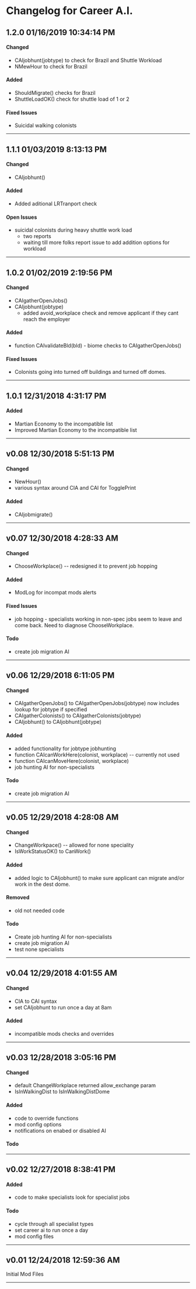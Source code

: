 # Changelog for Career A.I.
## 1.2.0 01/16/2019 10:34:14 PM
#### Changed
- CAIjobhunt(jobtype) to check for Brazil and Shuttle Workload
- NMewHour to check for Brazil

#### Added
- ShouldMigrate() checks for Brazil
- ShuttleLoadOK() check for shuttle load of 1 or 2

#### Fixed Issues
- Suicidal walking colonists

--------------------------------------------------------
## 1.1.1 01/03/2019 8:13:13 PM
#### Changed
- CAIjobhunt()

#### Added
- Added aditional LRTranport check

#### Open Issues
- suicidal colonists during heavy shuttle work load
  - two reports
  - waiting till more folks report issue to add addition options for workload

--------------------------------------------------------
## 1.0.2 01/02/2019 2:19:56 PM
#### Changed
- CAIgatherOpenJobs()
- CAIjobhunt(jobtype)
  - added avoid_workplace check and remove applicant if they cant reach the employer

#### Added
- function CAIvalidateBld(bld) - biome checks to CAIgatherOpenJobs()

#### Fixed Issues
- Colonists going into turned off buildings and turned off domes.

--------------------------------------------------------
## 1.0.1 12/31/2018 4:31:17 PM

#### Added
- Martian Economy to the incompatible list
- Improved Martian Economy to the incompatible list

--------------------------------------------------------
## v0.08 12/30/2018 5:51:13 PM
#### Changed
- NewHour()
- various syntax around CIA and CAI for TogglePrint

#### Added
- CAIjobmigrate()

--------------------------------------------------------
## v0.07 12/30/2018 4:28:33 AM
#### Changed
- ChooseWorkplace() -- redesigned it to prevent job hopping

#### Added
- ModLog for incompat mods alerts

#### Fixed Issues
- job hopping - specialists working in non-spec jobs seem to leave and come back.  Need to diagnose ChooseWorkplace.

#### Todo
- create job migration AI

--------------------------------------------------------
## v0.06 12/29/2018 6:11:05 PM
#### Changed
- CAIgatherOpenJobs() to CAIgatherOpenJobs(jobtype)  now includes lookup for jobtype if specified
- CAIgatherColonists() to CAIgatherColonists(jobtype)
- CAIjobhunt() to CAIjobhunt(jobtype)

#### Added
- added functionality for jobtype jobhunting
- function CAIcanWorkHere(colonist, workplace) -- currently not used
- function CAIcanMoveHere(colonist, workplace)
- job hunting AI for non-specialists

#### Todo
- create job migration AI

--------------------------------------------------------
## v0.05 12/29/2018 4:28:08 AM
#### Changed
- ChangeWorkpace() -- allowed for none speciality
- IsWorkStatusOK() to CanWork()

#### Added
- added logic to CAIjobhunt() to make sure applicant can migrate and/or work in the dest dome.

#### Removed
- old not needed code

#### Todo
- Create job hunting AI for non-specialists
- create job migration AI
- test none specialists

--------------------------------------------------------
## v0.04 12/29/2018 4:01:55 AM
#### Changed
- CIA to CAI syntax
- set CAIjobhunt to run once a day at 8am

#### Added
- incompatible mods checks and overrides

--------------------------------------------------------
## v0.03 12/28/2018 3:05:16 PM
#### Changed
- default ChangeWorkplace returned allow_exchange param
- IsInWalkingDist to IsInWalkingDistDome

#### Added
- code to override functions
- mod config options
- notifications on enabed or disabled AI

#### Todo

--------------------------------------------------------
## v0.02 12/27/2018 8:38:41 PM

#### Added
- code to make specialists look for specialist jobs

#### Todo
- cycle through all specialist types
- set career ai to run once a day
- mod config files

--------------------------------------------------------
## v0.01 12/24/2018 12:59:36 AM

Initial Mod Files

--------------------------------------------------------
